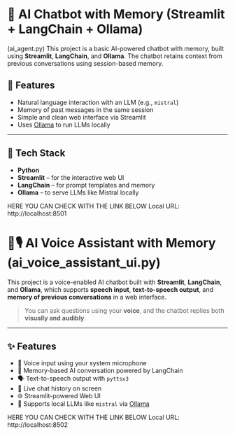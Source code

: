# 🤖 AI Chatbot with Memory (Streamlit + LangChain + Ollama)
(ai_agent.py)
This project is a basic AI-powered chatbot with memory, built using **Streamlit**, **LangChain**, and **Ollama**. The chatbot retains context from previous conversations using session-based memory.

## 🔧 Features

- Natural language interaction with an LLM (e.g., `mistral`)
- Memory of past messages in the same session
- Simple and clean web interface via Streamlit
- Uses [Ollama](https://ollama.com/) to run LLMs locally

---

## 🧠 Tech Stack

- **Python**
- **Streamlit** – for the interactive web UI
- **LangChain** – for prompt templates and memory
- **Ollama** – to serve LLMs like Mistral locally

HERE YOU CAN CHECK WITH THE LINK BELOW
Local URL: http://localhost:8501




# 🤖🎙️ AI Voice Assistant with Memory (ai_voice_assistant_ui.py)

This project is a voice-enabled AI chatbot built with **Streamlit**, **LangChain**, and **Ollama**, which supports **speech input**, **text-to-speech output**, and **memory of previous conversations** in a web interface.

> You can ask questions using your **voice**, and the chatbot replies both **visually and audibly**.

---

## ✨ Features

- 🎤 Voice input using your system microphone
- 🧠 Memory-based AI conversation powered by LangChain
- 🗣️ Text-to-speech output with `pyttsx3`
- 🧾 Live chat history on screen
- 🌐 Streamlit-powered Web UI
- 🧠 Supports local LLMs like `mistral` via [Ollama](https://ollama.com/)

HERE YOU CAN CHECK WITH THE LINK BELOW
Local URL: http://localhost:8502
